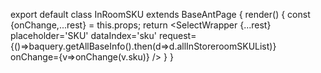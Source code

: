 export default class InRoomSKU extends BaseAntPage {
    render() {
        const {onChange,...rest} = this.props;
        return <SelectWrapper {...rest} placeholder='SKU' dataIndex='sku' request={()=>baquery.getAllBaseInfo().then(d=>d.allInStoreroomSKUList)} onChange={v=>onChange(v.sku)} />
    }
}
